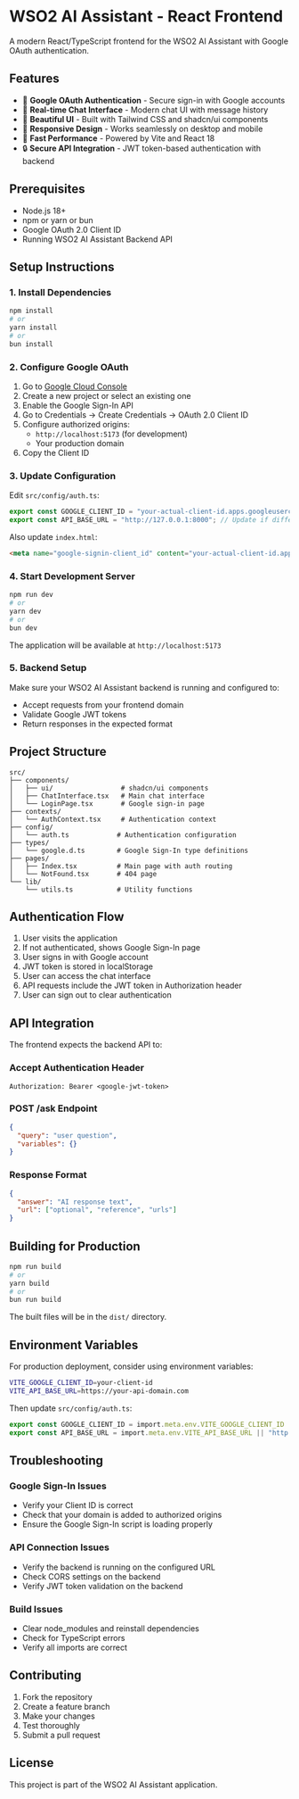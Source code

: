 # WSO2 AI Assistant - React Frontend

A modern React/TypeScript frontend for the WSO2 AI Assistant with Google OAuth authentication.

## Features

- 🔐 **Google OAuth Authentication** - Secure sign-in with Google accounts
- 💬 **Real-time Chat Interface** - Modern chat UI with message history
- 🎨 **Beautiful UI** - Built with Tailwind CSS and shadcn/ui components
- 📱 **Responsive Design** - Works seamlessly on desktop and mobile
- 🚀 **Fast Performance** - Powered by Vite and React 18
- 🔒 **Secure API Integration** - JWT token-based authentication with backend

## Prerequisites

- Node.js 18+ 
- npm or yarn or bun
- Google OAuth 2.0 Client ID
- Running WSO2 AI Assistant Backend API

## Setup Instructions

### 1. Install Dependencies

```bash
npm install
# or
yarn install
# or 
bun install
```

### 2. Configure Google OAuth

1. Go to [Google Cloud Console](https://console.developers.google.com/)
2. Create a new project or select an existing one
3. Enable the Google Sign-In API
4. Go to Credentials → Create Credentials → OAuth 2.0 Client ID
5. Configure authorized origins:
   - `http://localhost:5173` (for development)
   - Your production domain
6. Copy the Client ID

### 3. Update Configuration

Edit `src/config/auth.ts`:

```typescript
export const GOOGLE_CLIENT_ID = "your-actual-client-id.apps.googleusercontent.com";
export const API_BASE_URL = "http://127.0.0.1:8000"; // Update if different
```

Also update `index.html`:

```html
<meta name="google-signin-client_id" content="your-actual-client-id.apps.googleusercontent.com">
```

### 4. Start Development Server

```bash
npm run dev
# or
yarn dev
# or
bun dev
```

The application will be available at `http://localhost:5173`

### 5. Backend Setup

Make sure your WSO2 AI Assistant backend is running and configured to:
- Accept requests from your frontend domain
- Validate Google JWT tokens
- Return responses in the expected format

## Project Structure

```
src/
├── components/
│   ├── ui/                 # shadcn/ui components
│   ├── ChatInterface.tsx   # Main chat interface
│   └── LoginPage.tsx       # Google sign-in page
├── contexts/
│   └── AuthContext.tsx     # Authentication context
├── config/
│   └── auth.ts            # Authentication configuration
├── types/
│   └── google.d.ts        # Google Sign-In type definitions
├── pages/
│   ├── Index.tsx          # Main page with auth routing
│   └── NotFound.tsx       # 404 page
└── lib/
    └── utils.ts           # Utility functions
```

## Authentication Flow

1. User visits the application
2. If not authenticated, shows Google Sign-In page
3. User signs in with Google account
4. JWT token is stored in localStorage
5. User can access the chat interface
6. API requests include the JWT token in Authorization header
7. User can sign out to clear authentication

## API Integration

The frontend expects the backend API to:

### Accept Authentication Header
```
Authorization: Bearer <google-jwt-token>
```

### POST /ask Endpoint
```json
{
  "query": "user question",
  "variables": {}
}
```

### Response Format
```json
{
  "answer": "AI response text",
  "url": ["optional", "reference", "urls"]
}
```

## Building for Production

```bash
npm run build
# or
yarn build
# or
bun run build
```

The built files will be in the `dist/` directory.

## Environment Variables

For production deployment, consider using environment variables:

```bash
VITE_GOOGLE_CLIENT_ID=your-client-id
VITE_API_BASE_URL=https://your-api-domain.com
```

Then update `src/config/auth.ts`:

```typescript
export const GOOGLE_CLIENT_ID = import.meta.env.VITE_GOOGLE_CLIENT_ID || "fallback-client-id";
export const API_BASE_URL = import.meta.env.VITE_API_BASE_URL || "http://127.0.0.1:8000";
```

## Troubleshooting

### Google Sign-In Issues
- Verify your Client ID is correct
- Check that your domain is added to authorized origins
- Ensure the Google Sign-In script is loading properly

### API Connection Issues
- Verify the backend is running on the configured URL
- Check CORS settings on the backend
- Verify JWT token validation on the backend

### Build Issues
- Clear node_modules and reinstall dependencies
- Check for TypeScript errors
- Verify all imports are correct

## Contributing

1. Fork the repository
2. Create a feature branch
3. Make your changes
4. Test thoroughly
5. Submit a pull request

## License

This project is part of the WSO2 AI Assistant application.
